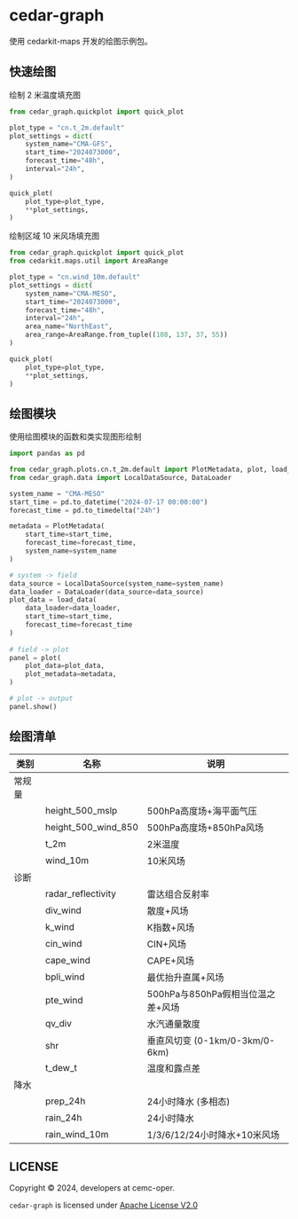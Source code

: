 # cedar-graph

使用 cedarkit-maps 开发的绘图示例包。

## 快速绘图

绘制 2 米温度填充图

```py
from cedar_graph.quickplot import quick_plot

plot_type = "cn.t_2m.default"
plot_settings = dict(
    system_name="CMA-GFS",
    start_time="2024073000",
    forecast_time="48h",
    interval="24h",
)

quick_plot(
    plot_type=plot_type,
    **plot_settings,
)
```

绘制区域 10 米风场填充图

```py
from cedar_graph.quickplot import quick_plot
from cedarkit.maps.util import AreaRange

plot_type = "cn.wind_10m.default"
plot_settings = dict(
    system_name="CMA-MESO",
    start_time="2024073000",
    forecast_time="48h",
    interval="24h",
    area_name="NorthEast",
    area_range=AreaRange.from_tuple((108, 137, 37, 55))
)

quick_plot(
    plot_type=plot_type,
    **plot_settings,
)
```

## 绘图模块

使用绘图模块的函数和类实现图形绘制

```py
import pandas as pd

from cedar_graph.plots.cn.t_2m.default import PlotMetadata, plot, load_data
from cedar_graph.data import LocalDataSource, DataLoader

system_name = "CMA-MESO"
start_time = pd.to_datetime("2024-07-17 00:00:00")
forecast_time = pd.to_timedelta("24h")

metadata = PlotMetadata(
    start_time=start_time,
    forecast_time=forecast_time,
    system_name=system_name
)

# system -> field
data_source = LocalDataSource(system_name=system_name)
data_loader = DataLoader(data_source=data_source)
plot_data = load_data(
    data_loader=data_loader, 
    start_time=start_time, 
    forecast_time=forecast_time
)
    
# field -> plot
panel = plot(
    plot_data=plot_data,
    plot_metadata=metadata,
)

# plot -> output
panel.show()
```

## 绘图清单

| 类别  | 名称                  | 说明                        |
| --- | ------------------- | ------------------------- |
| 常规量 |                     |                           |
|     | height_500_mslp     | 500hPa高度场+海平面气压           |
|     | height_500_wind_850 | 500hPa高度场+850hPa风场        |
|     | t_2m                | 2米温度                      |
|     | wind_10m            | 10米风场                     |
| 诊断  |                     |                           |
|     | radar_reflectivity  | 雷达组合反射率                   |
|     | div_wind            | 散度+风场                     |
|     | k_wind              | K指数+风场                    |
|     | cin_wind            | CIN+风场                    |
|     | cape_wind           | CAPE+风场                   |
|     | bpli_wind           | 最优抬升直属+风场                 |
|     | pte_wind            | 500hPa与850hPa假相当位温之差+风场   |
|     | qv_div              | 水汽通量散度                    |
|     | shr                 | 垂直风切变 (0-1km/0-3km/0-6km) |
|     | t_dew_t             | 温度和露点差                    |
| 降水  |                     |                           |
|     | prep_24h            | 24小时降水 (多相态)              |
|     | rain_24h            | 24小时降水                    |
|     | rain_wind_10m       | 1/3/6/12/24小时降水+10米风场     |


## LICENSE

Copyright &copy; 2024, developers at cemc-oper.

`cedar-graph` is licensed under [Apache License V2.0](./LICENSE)
